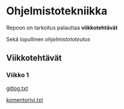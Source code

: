 # Ohjelmistotekniikka

Repoon on tarkoitus palauttaa **viikkotehtävät** 

Sekä lopullinen *ohjelmistototeutus* 


## Viikkotehtävät

###  Viikko 1
[gitlog.txt](https://github.com/gitcomits/ot-harjoitustyo/blob/master/laskarit/viikko1/gitlog.txt)

[komentorivi.txt](https://github.com/gitcomits/ot-harjoitustyo/blob/master/laskarit/viikko1/komentorivi.txt)
